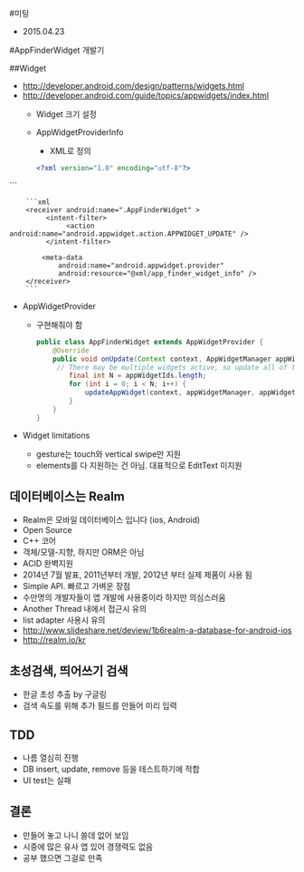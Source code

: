 #미팅
* 2015.04.23

#AppFinderWidget 개발기

##Widget

* <http://developer.android.com/design/patterns/widgets.html>
* <http://developer.android.com/guide/topics/appwidgets/index.html>
	* Widget 크기 설정
	* AppWidgetProviderInfo
		- XML로 정의
		
		```xml
		<?xml version="1.0" encoding="utf-8"?>
<appwidget-provider xmlns:android="http://schemas.android.com/apk/res/android"
		    android:minWidth="@dimen/appwidget_min_width"
		    android:minHeight="@dimen/appwidget_min_height"
		    android:updatePeriodMillis="86400000"
		    android:previewImage="@drawable/widget"
		    android:initialLayout="@layout/app_finder_widget"
		    android:resizeMode="vertical"
		    android:widgetCategory="home_screen"
		    android:initialKeyguardLayout="@layout/app_finder_widget">
		</appwidget-provider>
		```
		
		```xml
		<receiver android:name=".AppFinderWidget" >
	         <intent-filter>
	              <action android:name="android.appwidget.action.APPWIDGET_UPDATE" />
	         </intent-filter>

            <meta-data
                android:name="android.appwidget.provider"
                android:resource="@xml/app_finder_widget_info" />
        </receiver>
		```
		
* AppWidgetProvider
	- 구현해줘야 함
		
		```java
		public class AppFinderWidget extends AppWidgetProvider {
			@Override
			public void onUpdate(Context context, AppWidgetManager appWidgetManager, int[] appWidgetIds) {
			 // There may be multiple widgets active, so update all of them
			  	final int N = appWidgetIds.length;
			   	for (int i = 0; i < N; i++) {
			   		updateAppWidget(context, appWidgetManager, appWidgetIds[i]);
			    }
			}
		}
		```
		
* Widget limitations
	- gesture는 touch와 vertical swipe만 지원
	- elements를 다 지원하는 건 아님. 대표적으로 EditText 미지원
 		
 		
## 데이터베이스는 Realm
 * Realm은 모바일 데이터베이스 입니다 (ios, Android)
 * Open Source
 * C++ 코어
 * 객체/모델-지향, 하지만 ORM은 아님 
 * ACID 완벽지원
 * 2014년 7월 발표, 2011년부터 개발, 2012년 부터 실제 제품이 사용 됨
 * Simple API. 빠르고 가벼운 장점
 * 수만명의 개발자들이 앱 개발에 사용중이라 하지만 의심스러움
 * Another Thread 내에서 접근시 유의
 * list adapter 사용시 유의
 * <http://www.slideshare.net/deview/1b6realm-a-database-for-android-ios>
 * <http://realm.io/kr>

 
## 초성검색, 띄어쓰기 검색
 * 한글 초성 추출 by 구글링
 * 검색 속도를 위해 추가 필드를 만들어 미리 입력

## TDD
 * 나름 열심히 진행
 * DB insert, update, remove 등을 테스트하기에 적합
 * UI test는 실패
 
## 결론
 * 만들어 놓고 나니 쓸데 없어 보임
 * 시중에 많은 유사 앱 있어 경쟁력도 없음
 * 공부 했으면 그걸로 만족
